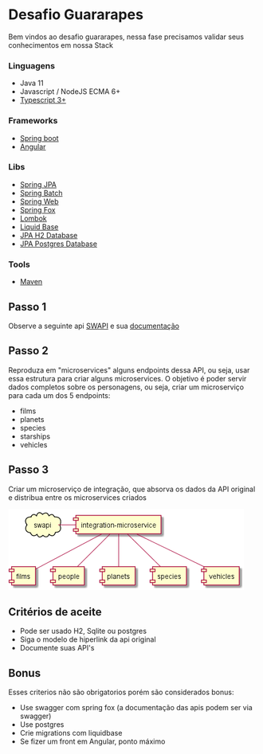 # Desafio Guararapes
Bem vindos ao desafio guararapes, nessa fase precisamos validar seus conhecimentos em nossa Stack

### Linguagens
* Java 11
* Javascript / NodeJS ECMA 6+
* [Typescript 3+](https://www.typescriptlang.org/)

### Frameworks
* [Spring boot](https://spring.io/projects/spring-boot)
* [Angular](https://angular.io/)

### Libs 
* [Spring JPA](https://docs.spring.io/spring-data/jpa/docs/current/reference/html/#reference)
* [Spring Batch](https://docs.spring.io/spring-batch/docs/current-SNAPSHOT/reference/html/index.html)
* [Spring Web](https://spring.io/guides/gs/serving-web-content/)
* [Spring Fox](http://springfox.github.io/springfox/docs/current/)
* [Lombok](https://projectlombok.org/)
* [Liquid Base](https://www.liquibase.org/)
* [JPA H2 Database](https://www.h2database.com/html/main.html)
* [JPA Postgres Database](https://www.postgresql.org/)

### Tools
* [Maven](https://maven.apache.org/)

## Passo 1
Observe a seguinte api [SWAPI](https://swapi.co/) e sua [documentação](https://swapi.co/documentation)

## Passo 2
Reproduza em "microservices" alguns endpoints dessa API, ou seja, usar essa estrutura para criar alguns microservices. O objetivo é poder servir dados completos sobre os personagens, ou seja, criar um microserviço para cada um dos 5 endpoints:
* films
* planets
* species
* starships
* vehicles

## Passo 3
Criar um microserviço de integração, que absorva os dados da API original e distribua entre os microservices criados

![asd](out/uml/deployment/deployment.png)

## Critérios de aceite
* Pode ser usado H2, Sqlite ou postgres
* Siga o modelo de hiperlink da api original
* Documente suas API's

## Bonus
Esses criterios não são obrigatorios porém são considerados bonus:
* Use swagger com spring fox (a documentação das apis podem ser via swagger)
* Use postgres
* Crie migrations com liquidbase
* Se fizer um front em Angular, ponto máximo